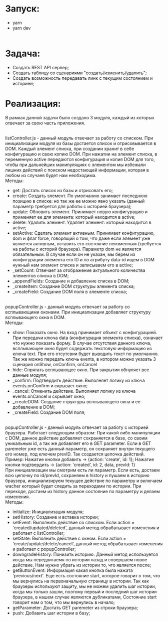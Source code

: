 # Запуск:
- yarn<br>
- yarn dev<br><br>

# Задача:<br>
- Создать REST API сервер;<br>
- Создать таблицу со сценариями "создать/изменить/удалить";<br>
- Создать возможность передавать линк с текущим состоянием и историей;<br>

# Реализация:<br>
В рамках данной задачи было создано 3 модуля, каждый из которых отвечает за свою часть приложения.<br><br>

listController.js - данный модуль отвечает за работу со списком. При инициализации модуля из базы достается список и отрисовывается в DOM. Каждый элемент списка, при создании хранит в себе конфигурацию и свою копию DOM. При нажатии на элемент списка, в переменную active передаются конфигурация и копия DOM для того, чтобы при дальнейших манипуляциях с элементом мы избежали лишних действий с поиском недостающей информации, которая в любом из случаев будет нам необходима.<br>
Методы:<br>
- get: Достать список из базы и отрисовать его;<br>
- create: Создать элемент. По умолчанию занимает последнюю позицию в списке: но так же ее можно явно указать (данный параметр требуется для работы с историей браузера);<br>
- update: Обновить элемент. Принимает новую конфигурацию и применяет ее для элемента: который находится в active;<br>
- delete: Удалить элемент. Удаляет элемент: который находится в active;<br>
- setActive: Сделать элемент активным. Принимает конфигурацию, dom и флаг force, говорящий о том, что даже если элемент уже является активным, оставить его состояние неизменным (требуется на работы с историй браузера). Параметр dom не является обязательным. В случае если он не указан, мы берем из конфигурации элемента его ID и по атрибуту data-id ищем в DOM нужный нам элемент списка и записываем его в active;<br>
- _setCount: Отвечает за отображение актуального количества элементов списка в DOM;<br>
- _appendFields: Создание и добавление списка в DOM;<br>
- _createItem: Создание DOM структуры элемента списка;<br>
- _createField: Создание DOM поля в элементе списка;<br><br>

popupController.js - данный модуль отвечает за работу со всплывающими оконами. При инициализации добавляет структуру всплывающего окна в DOM.<br>
Методы:<br>
- show: Показать окно. На вход принимает объект с конфигурацией. При передачи ключа data (конфигурация элемента списка), означает что нужно показать форму. В случае отсутствия данного ключа, всплывающее окно будет содержать текстовую информацию из ключа text. При его отсутсвии будет выводить текст по умолчанию. Так же можно передать ключь events, в котором можно указать 3 сценария onShow, onConfirm, onCancel<br>
- hide: Спрятать всплывающее окно. При закрытии обнуляет все данные модуля;<br>
- _confirm: Подтвердить действие. Выполняет логику из ключа events.onConfirm и скрывает окно;<br>
- _cancel: Отменить действие. Выполняет логику из ключа events.onCancel и скрывает окно;<br>
- _createDOM: Создание структуры всплывающего окна и ее добавление в DOM;<br>
- _createField: Создание DOM поля;<br><br>

popupController.js - данный модуль отвечает за работу с иcторией браузера. Работает следующим образом: При какой либо манипуляции с DOM, данное действие добавляет сохраняется в базе, со своим уникальным id, а так же добавляет его в GET parameter. Если в GET paremeter уже есть данный параметр, он сохраняет внутри текущего его номер, под ключем prevID. Так создается цепочка действий. Пример: Нажатие кнопки добавить -> {action: 'create', id: 1}; Нажатие кнопки подтвердить -> {action: 'created', id: 2, data, prevId: 1}<br>
При инициализации мы смотрим есть ли параметр. Если есть, достаем всю цепочку по id/prevId, сохраняем в history и пушаем в историю браузера, инициализируем текущее действие по параметру и включаем waсher который будет следить за переходами по истории. При переходе, достаем из history данное состояние по параметру и делаем изменения.
<br>
Методы:<br>
- initialize: Инициализация модуля;<br>
- setHistory: Создание и вставка истории;<br>
- setEvent: Выполнить действие со списком. Если action = 'created/updated/deleted', данный метод обрабатывает изменения и работает с listController;<br>
- setState: Выполнить действие с окном. Если action = 'create/update/delete/cancel', данный метод обрабатывает изменения и работает с popupController;<br>
- downgradeHistory: Понизить историю. Данный метод используется когда мы передвигаемя по истории назад и совершаем новое действие. Нам нужно убрать из истории то, что является после;<br>
- getButtonEvent: Информация какая кнопка была нажата 'previous/next'. Еще есть состояние start, которое говорит о том, что мы вернулись на первоначальную страницу в истории. Так как браузеры используют защиту, мы не можем удалить шаг истории, когда мы только зашли, поэтому первый и последний шаг истории браузера, в нашем случае являются дубликатами, Состояние  start говорит нам о том, что мы вернулись в начало;<br>
- getParameter: Достать GET paremeter из строки браузера;<br>
- push: Добавить шаг истории в базу;<br>
